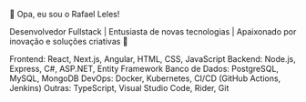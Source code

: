 👋 Opa, eu sou o Rafael Leles!

Desenvolvedor Fullstack | Entusiasta de novas tecnologias | Apaixonado por inovação e soluções criativas 🚀

Frontend: React, Next.js, Angular, HTML, CSS, JavaScript
Backend: Node.js, Express, C#, ASP.NET, Entity Framework
Banco de Dados: PostgreSQL, MySQL, MongoDB
DevOps: Docker, Kubernetes, CI/CD (GitHub Actions, Jenkins)
Outras: TypeScript, Visual Studio Code, Rider, Git


<!--
**rafaeleles/rafaeleles** is a ✨ _special_ ✨ repository because its `README.md` (this file) appears on your GitHub profile.

Here are some ideas to get you started:

- 🔭 I’m currently working on ...
- 🌱 I’m currently learning ...
- 👯 I’m looking to collaborate on ...
- 🤔 I’m looking for help with ...
- 💬 Ask me about ...
- 📫 How to reach me: ...
- 😄 Pronouns: ...
- ⚡ Fun fact: ...
-->
